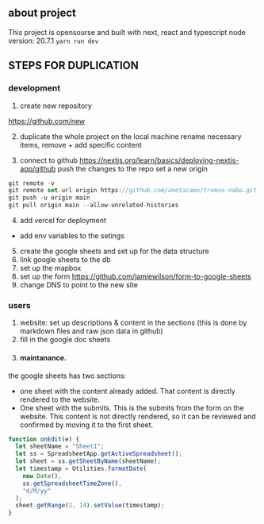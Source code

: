 ## about project

This project is opensourse and built with next, react and typescript
node version: 20.7.1
`yarn run dev`

## STEPS FOR DUPLICATION

### development

1. create new repository

https://github.com/new

2. duplicate the whole project on the local machine
   rename necessary items, remove + add specific content

3. connect to github
   https://nextjs.org/learn/basics/deploying-nextjs-app/github
   push the changes to the repo
   set a new origin

```js
git remote -v
git remote set-url origin https://github.com/anetacamo/tromso-nabo.git
git push -u origin main
git pull origin main --allow-unrelated-histories
```

4. add vercel for deployment

- add env variables to the setings

5. create the google sheets and set up for the data structure
6. link google sheets to the db
7. set up the mapbox
8. set up the form
   https://github.com/jamiewilson/form-to-google-sheets
9. change DNS to point to the new site

### users

1. website: set up descriptions & content in the sections
   (this is done by markdown files and raw json data in github)
2. fill in the google doc sheets
3. #### maintanance.

the google sheets has two sections:

- one sheet with the content already added. That content is directly rendered to the website.
- One sheet with the submits. This is the submits from the form on the website. This content is not directly rendered, so it can be reviewed and confirmed by moving it to the first sheet.

```js
function onEdit(e) {
  let sheetName = "Sheet1";
  let ss = SpreadsheetApp.getActiveSpreadsheet();
  let sheet = ss.getSheetByName(sheetName);
  let timestamp = Utilities.formatDate(
    new Date(),
    ss.getSpreadsheetTimeZone(),
    "d/M/yy"
  );
  sheet.getRange(2, 14).setValue(timestamp);
}
```
